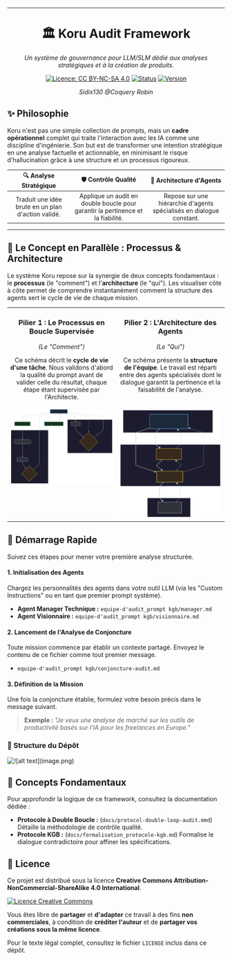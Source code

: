 
---

<div align="center">

# 🏛️ Koru Audit Framework

*Un système de gouvernance pour LLM/SLM dédié aux analyses stratégiques et à la création de produits.*

[![Licence: CC BY-NC-SA 4.0](https://img.shields.io/badge/Licence-CC%20BY--NC--SA%204.0-ef9421.svg?style=for-the-badge&logo=creative-commons)](https://creativecommons.org/licenses/by-nc-sa/4.0/)
[![Status](https://img.shields.io/badge/Status-En%20Développement-2ea44f?style=for-the-badge&logo=github)](https://github.com/votre-utilisateur/votre-repo)
[![Version](https://img.shields.io/badge/Version-0.1.0-0052cc?style=for-the-badge&logo=git)](https://github.com/votre-utilisateur/votre-repo/releases)
*<p>Sidix130 @Coquery Robin</p>*

</div>

## ✨ Philosophie

Koru n'est pas une simple collection de prompts, mais un **cadre opérationnel** complet qui traite l'interaction avec les IA comme une discipline d'ingénierie. Son but est de transformer une intention stratégique en une analyse factuelle et actionnable, en minimisant le risque d'hallucination grâce à une structure et un processus rigoureux.

<div align="center">

| 🔍 Analyse Stratégique | 🛡️ Contrôle Qualité | 🤖 Architecture d'Agents |
|:--------------------:|:-----------------:|:-----------------------:|
| Traduit une idée brute en un plan d'action validé. | Applique un audit en double boucle pour garantir la pertinence et la fiabilité. | Repose sur une hiérarchie d'agents spécialisés en dialogue constant. |

</div>

---

## 🎯 Le Concept en Parallèle : Processus & Architecture

Le système Koru repose sur la synergie de deux concepts fondamentaux : le **processus** (le "comment") et l'**architecture** (le "qui"). Les visualiser côte à côte permet de comprendre instantanément comment la structure des agents sert le cycle de vie de chaque mission.

<table>
  <tr>
    <td align="center" valign="top" width="50%">
      <h3>Pilier 1 : Le Processus en Boucle Supervisée</h3>
      <p><em>(Le "Comment")</em></p>
      <p>Ce schéma décrit le <strong>cycle de vie d'une tâche</strong>. Nous validons d'abord la qualité du prompt avant de valider celle du résultat, chaque étape étant supervisée par l'Architecte.</p>
    </td>
    <td align="center" valign="top" width="50%">
      <h3>Pilier 2 : L'Architecture des Agents</h3>
      <p><em>(Le "Qui")</em></p>
      <p>Ce schéma présente la <strong>structure de l'équipe</strong>. Le travail est réparti entre des agents spécialisés dont le dialogue garantit la pertinence et la faisabilité de l'analyse.</p>
    </td>
  </tr>
  <tr>
    <td valign="top">
      <img src="docs/assets/protocol-double-loop-audit.svg" alt="Schéma du Processus en Boucle">
    </td>
    <td valign="top">
      <img src="docs/assets/architecture.svg" alt="Schéma de l'Architecture des Agents">
    </td>
  </tr>
</table>

## 🚀 Démarrage Rapide

Suivez ces étapes pour mener votre première analyse structurée.

#### 1. Initialisation des Agents
Chargez les personnalités des agents dans votre outil LLM (via les "Custom Instructions" ou en tant que premier prompt système).

- **Agent Manager Technique :** `equipe-d'audit_prompt kgb/manager.md`
- **Agent Visionnaire :** `equipe-d'audit_prompt kgb/visionnaire.md`

#### 2. Lancement de l'Analyse de Conjoncture
Toute mission commence par établir un contexte partagé. Envoyez le contenu de ce fichier comme tout premier message.

- `equipe-d'audit_prompt kgb/conjoncture-audit.md`

#### 3. Définition de la Mission
Une fois la conjoncture établie, formulez votre besoin précis dans le message suivant.

> **Exemple :** *"Je veux une analyse de marché sur les outils de productivité basés sur l'IA pour les freelances en Europe."*

### 📂 Structure du Dépôt
![!\[alt text\](image.png)
](docs/assets/arboressence.html-1366x768.png)

## 🧠 Concepts Fondamentaux

Pour approfondir la logique de ce framework, consultez la documentation dédiée :

- **Protocole à Double Boucle :** (`docs/protocol-double-loop-audit.mmd`) Détaille la méthodologie de contrôle qualité.
- **Protocole KGB :** (`docs/formalisation_protocole-kgb.md`) Formalise le dialogue contradictoire pour affiner les spécifications.

## 📜 Licence

Ce projet est distribué sous la licence **Creative Commons Attribution-NonCommercial-ShareAlike 4.0 International**.

[![Licence Creative Commons](https://i.creativecommons.org/l/by-nc-sa/4.0/88x31.png)](http://creativecommons.org/licenses/by-nc-sa/4.0/)

Vous êtes libre de **partager** et **d'adapter** ce travail à des fins **non commerciales**, à condition de **créditer l'auteur** et de **partager vos créations sous la même licence**.

Pour le texte légal complet, consultez le fichier `LICENSE` inclus dans ce dépôt.
